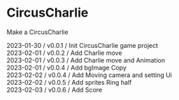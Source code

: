 # CircusCharlie
Make a CircusCharlie

2023-01-30 / v0.0.1 / Init CircusCharlie game project   
2023-02-01 / v0.0.2 / Add Charlie move    
2023-02-01 / v0.0.3 / Add Charlie move and Animation    
2023-02-01 / v0.0.4 / Add bgImage Copy    
2023-02-02 / v0.0.4 / Add Moving camera and setting Ui    
2023-02-02 / v0.0.5 / Add sprites Ring half    
2023-02-03 / v0.0.6 / Add Score    